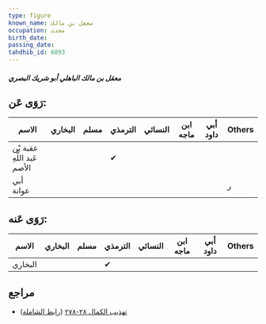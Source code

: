 ```yaml
---
type: figure
known_name: معقل بن مالك
occupation: محدث
birth_date:
passing_date:
tahdhib_id: 6093
---
```

##### معقل بن مالك الباهلي أبو شريك البصري

## رَوَى عَن:
| الاسم                       | البخاري | مسلم | الترمذي | النسائي | ابن ماجه | أبي داود | Others |
| --------------------------- | ------- | ---- | ------- | ------- | -------- | -------- | ------ |
| عقبة بْن عَبد اللَّهِ الأصم |         |      | ✔       |         |          |          |        |
| أبي عوانة                   |         |      |         |         |          |          | ر      |
## رَوَى عَنه:
| الاسم   | البخاري | مسلم | الترمذي | النسائي | ابن ماجه | أبي داود | Others |
| ------- | ------- | ---- | ------- | ------- | -------- | -------- | ------ |
| البخاري |         |      | ✔       |         |          |          |        |
## مراجع
- [تهذيب الكمال ٢٨-٢٧٨](obsidian://open?vault=Tahdhib-al-Kamal&file=Figures/٦٠٩٣-معقل%20بن%20مالك%20الباهلي%20أبو%20شريك%20البصري) ([رابط الشاملة](https://shamela.ws/book/3722/15253))